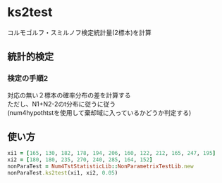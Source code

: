 ks2test
=======
コルモゴルフ・スミルノフ検定統計量(2標本)を計算

## 統計的検定
### 検定の手順2

対応の無い２標本の確率分布の差を計算する  
ただし、N1+N2-2のt分布に従うに従う  
(num4hypothtstを使用して棄却域に入っているかどうか判定する)

## 使い方

```ruby
xi1 = [165, 130, 182, 178, 194, 206, 160, 122, 212, 165, 247, 195]
xi2 = [180, 180, 235, 270, 240, 285, 164, 152]
nonParaTest = Num4TstStatisticLib::NonParametrixTestLib.new
nonParaTest.ks2test(xi1, xi2, 0.05)
```

